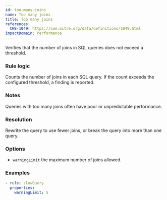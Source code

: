 ```yaml
---
id: too-many-joins
name: Too many joins
title: Too many joins
references:
  CWE-1049: https://cwe.mitre.org/data/definitions/1049.html
impactDomain: Performance
---
```


Verifies that the number of joins in SQL queries does not exceed a threshold.

### Rule logic

Counts the number of joins in each SQL query. If the count exceeds the configured threshold, a
finding is reported.

### Notes

Queries with too many joins often have poor or unpredictable performance.

### Resolution

Rewrite the query to use fewer joins, or break the query into more than one query.

### Options

- `warningLimit` the maximum number of joins allowed.

### Examples

```yaml
- rule: slowQuery
  properties:
    warningLimit: 5
```
